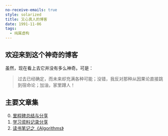 ```yaml
---
no-receive-emails: true
style: solarized
title: 又心真人的博客
date: 1991-11-06
tags:
  - 纯属虚构
---
```


## 欢迎来到这个神奇的博客

虽然，现在看上去它并没有多么神奇。可是：

> 过去已经确定，而未来却充满各种可能；没错，我反对那种从因果论直接跳到宿命论；加油，家里蹲人！

## 主要文章集

0. [里程碑总结与分享](post:2020-milestone-1-0)
1. [学习资料记录分享](post:2020-study-records)
1. [读书笔记之《Algorithms》](post:Book-Algorithms-0-Preface-&-Introduction)
